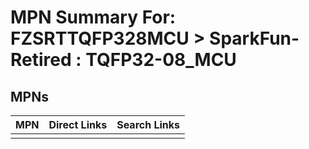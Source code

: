 



# MPN Summary For: FZSRTTQFP328MCU > SparkFun-Retired : TQFP32-08_MCU

## MPNs
  

|MPN|Direct Links|Search Links|
| :--- | :--- | :--- |
||||
